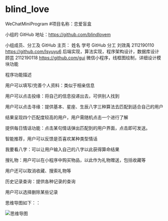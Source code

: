 # blind_love
WeChatMiniProgram
#项目名称：恋爱盲盒

小组的 GitHub 地址：https://github.com/blindlovem

小组成员、分工及 GitHub 主页：
姓名
学号
 GitHub
 分工
刘效禹
2112190110
https://github.com/Isyuyu6
后端实现，算法实现，程序架构设计，数据库设计
顾芸
2112190118
https://github.com/gui
微信小程序，线框图绘制，详细设计模块功能

程序功能描述

用户可以填写/完善个人资料：类似于相亲信息

用户可以点击投缘：将自己的信息投递出去，可供别人找到

用户可以点击寻缘：提供基本、星座、生辰八字三种算法去匹配到适合自己的用户

结果呈现四个匹配度较高的用户，用户需随机点击一个进行了解

提供每日情话功能：点击某句情话弹出匹配到的用户界面，点击即可发送。

智能推荐，用户可以反馈是否喜欢某种类型情话

我要看八字：可以让用户输入自己的八字以此获得算命结果

搜礼物：用户可以在小程序中购买物品，以此作为礼物赠送，包括收藏等

用户还可以取消收藏、搜索礼物等

历史记录查询：提供各种记录的查询

用户可以选择删除某些记录

思维导图如下：：

![思维导图](https://github.com/blindlovem/blind_love/assets/119307642/1bf1af93-d307-4954-9846-b083db6e5e91)

